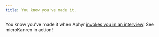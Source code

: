 ```yaml
---
title: You know you've made it.
---
```


You know you've made it when Aphyr [invokes you in an
interview](https://aphyr.com/posts/354-unifying-the-technical-interview)!
See microKanren in action!



